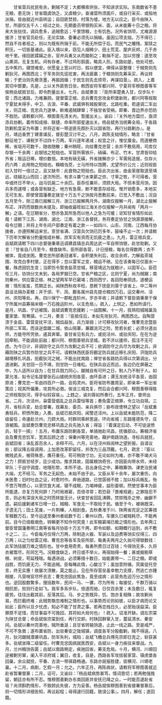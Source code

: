 <!-- { "loadSidebar": true } -->
　　甘省营兵扰民有余，剿贼不足；大都横索供张，不知讲求实际。东南数省不患无粮，患无饷；甘省既虞饷乏，又虞粮少。查诸营所须面斤，或自行采买、或指地派捐，皆由就近州县转运；自回匪焚掠，村落为墟，地方无以应之。臣今由陕入甘，所部仅五千人；经过之处，先期委员带银购买米、面，从未能筹十日之粮。将来大张挞伐，调兵愈多，追贼愈远；千里馈粮，士有饥色。况外省饷项，尤难源源接济；甘省官员赴任，无论实缺、委署必须先以捐输。虽因公项支绌，万不得已；然自不肖者视之，则以为既有所捐于前，不能无所偿于后。而民气之雕残、案牍之积压，一切皆基诸此。臣入境以来，窃见人烟稀少、田土荒芜、屋庐灰烬，几于赤地千里。缘回匪蹂躏之余，官弁兵勇又从而脧削之；勒捐不足，加以穷搜：遂至攻山熏洞，无复生机。间有存者，不过鸠形鹄面，略具人形。东路如是，他处可想。五中焦灼，寝馈难安。伏愿皇上宽以时日、假以便宜，俾得从容整理：于贼势则先剿狄河，再图西北；于军务则先惩扰害，再汰疲羸；于粮饷则先筹采买，再议转输；于吏治则先儆贪墨，再振因循；于民生则先去烦苛，再谋招垦』。疏入，上嘉其切中窾要。先是，上以关外匪势日张，敕西安将军都兴阿、宁夏将军穆图善等军俟杨岳斌抵甘后，即令酌量出关。七月，岳斌奏言：『臣所率楚勇入甘，仅步队十营；西北诸路，力难兼顾。提督雷正绾、总兵曹克忠攻金积堡新败，都兴阿等规取宁夏犹未得手，中卫、古浪、平番、武威俱有贼股窜扰，北路吃重。若遽调二军出关，则正绾、克忠兵力遂单，断难遏贼肆窜；不独甘省受祸，即秦、晋边界亦恐防不胜防。请敕都兴阿、穆图善先清关内，暂援出关』。谕曰：『关外地方糜烂，亟须添兵协剿。着传知成禄、联捷，命率所部星速出关。杨岳斌务当统筹全局，于各路防剿机宜妥为布置；并将近省一带逆匪先图扑灭以固省防，再行分路剿办』。是月，靖远香贾丁建善谋反，督彭楚汉讨平之。八月，疏陈支绌情形，略言：『甘省额征地丁、课税岁不过四十万两，军兴逐年递减；权宜之计，惟仗厘金。而道梗商稀，省垣月可数千，随收随散；秦州稍旺，向给曹克忠营；余并不敷局用，司库仅存银一千余两：此银钱之短绌也。军营所需铁斤、硝磺、布疋、竹木，甘肃皆仰给外省；贩运日稀，增价数倍。本地有硝无磺，外省拨解亦少；军需局造报，仅存火药六两：此用物之短绌也。糗粮刍茭，士马所恃以饱腾，尤望市价公允；近则视臣初入甘时一倍过之，且又缺市：此食物之短绌也。臣此次出省，由金家崖取道至靖远，绕越北山而回；途次所历，有求斗粟勺水束薪之炊、寸草之牧，不可得者。营中或终日不举火，战马饥毙二十余匹。臣忝任兼圻，须顾大局。不但本营月饷，因兵多而遽增；或各营有缺乏、地方有急需，断不敢意存歧视。惟开销愈多，本地实无可生发。即使曾国藩奏定拨甘十万五千之饷按月悉敷前来，已觉入不敷出；况自五月至今，除江南已报解三月、浙江已报解两月外，湖南仅报解一月，湖北止报解布疋、洋药而银数尚未提及，即抽收最旺如江海关亦仅报解一月并闻有「两月一解」之语。在愆期省分，想亦急其所急而以他人之急为可缓；讵知甘省情形如此哉！请敕下江苏、湖南、湖北、江南、浙江各督抚，务将奏定协甘之饷源源接解，毋令愆期；并将上年冬间户部奏定有着之款－－如四川、山东、河南、江西每月协拨者，亦遵照解运来甘。至甘省满、汉营兵欠饷已历多年，鼓噪不止一次；并请敕下历年欠解省分酌量按成补解，庶军实有资而无饥疲之患』。九月，雷正绾兵变，岳斌疏请敕下四川总督骆秉章迅调建昌镇总兵周达武一军自带饷银，赴甘助剿。又言：『甘省自八月至今，粮食缺市。臣所部各营，计日授粮，每名仅得数两；衣不被体，竟成坐困。曹克忠所部勇冠诸军，金积堡失利后，收合余烬，力解盐茶城围、攻克白季村堡，正在得手；忽以雷军之变，粮运不继。见在该勇每日仅面水一餐，殊虑因饥生变；当即饬令暂舍盐茶空城，移营靖远为就粮计，以固军心。臣莅任三月，协饷分文未到，各局罗掘已空。甘省产粮之区，北则宁夏，尚为贼踞；南则秦州，供应雷正绾、林之望两军早已窘竭；西则西宁，各回阳奉阴违，道梗运艰：情形岌岌，荒期正长。闻陕西秋收丰稔，恳敕下抚臣刘蓉于该省上、中二等州县设法捐办麦粮；并于邠、干、凤、鄜各属州县先提仓粮四万石，运交秦州、泾州、庆阳等处。再，四川保宁一郡毗连阶州，岁亦丰收；并请敕下督臣骆秉章于保宁所属州县筹捐米粮一万石挽运阶州，以支危局』。疏入，上悯之，悉如所请行。是月，巩昌、宁远被围，岳斌调曹克忠援剿；一战围解。十一月，拔熟阳城贼巢及董家堡、鸳鸯镇。十二月，奏言：『臣抵任后，本拟先攻狄河，再图西北。自陶营溃于金县、雷营变扰平泾，贼焰益张，兵力渐弱；计可移攻狄河者，惟曹克忠暨臣所部二军耳。而该逆盘踞二城，依山阻寨，兼踞洮河之险，势若长蛇；必须分道出师，方能夺所凭依，遏其奔窜。查甘省见有兵力，或扼泾州、或驻庆阳，在在为逆回牵制，不能调赴前敌；都兴阿、穆图善顿兵坚城，若不济以援师，孤注不无可虑。为今日计，非调防守之兵尽为攻剿之兵不可；欲调防守之兵尽为攻剿之兵，非藉防陕之兵暂作防甘之兵不可。请敕陕西抚臣将鄜定防兵就近移扎庆阳、汧陇防兵越境移扎巩昌，扼截狄河之贼，不能出扰南路；俾甘省各路防兵得以次第调出，分道进剿。夫甘回一日不靖，则甘防一日难松。在陕兵自近而远，各边仍在屏蔽之中，为人适所以自为；在甘兵戮力同心，踞贼自有可歼之日，制人乃不制于人。如蒙允准，拟令记名提督张石山接统庆阳各营，由环县进；谭玉龙统泾平各营，由固原进；曹克忠一军由四百户一路，会捣灵州。臣将省防布置周妥，即亲率一军出省策应；视其所偏重，攻其所必救。俟该三城克复，然后会合都兴阿、穆图善移得胜之师规取狄河，得手似较容易』。上韪之，谕刘蓉如所奏行。五年正月，督师出省。二月，次泾州，枭雷营倡乱之总兵雷恒等首；奏免雷正绾罪，令立功自赎。三月，省标兵变，劫总督署，戕幕友、委员、亲兵俱尽；胁布政使林之望以「岳斌重勇轻兵，积愤所致」入奏。岳斌已抵庆阳，闻警还泾州。上以岳斌未能防范，降二级留任；命速赴兰州，力顾大局。时群同乘衅思逞，环向省城；东路隆德失守，庄浪被围。岳斌奏饬曹克忠移巩昌之兵先驰入省；得旨：『着谋定后动，不可徒逞愤兵，轻于一掷』！五月，布置东路防剿各营，单骑驰赴巩昌，抚循部众。筹粮济省会及曹克忠饥军，宽其后顾之虑；保秦州等完善地，藉护南路饷道。寻标兵就抚，岳斌回省；诛乱首百余人，余释不问。六月，以在泾州拆阅林之望折报，自请议处；部议降五级调用，上加恩改革职留任，并改为三品顶戴。七月，疏言：『臣以微贱武夫，被荷殊恩，膺苻重任。苟可稍效寸功，无论如何为难，亦不敢不竭犬马之力！顾抵甘经岁，迄少成功。推求其故，固属粮饷奇穷。亦因臣向带水师，未经旱队；于战守调度、地理形势，本所不谙。且出身伍之中，筹粮筹饷、课吏治民诸大端，尤不经习。军务之无起色，未始不由于此。又臣从军十余年，屡次重伤，向未医愈；旧时吐血之证，时愈时作。奔驰道路，已觉孱弱不胜；加以标兵叛乱，殆不啻万弩攒心，以至饮食大减，寝不成眠，力竭神疲，益形委顿。然使甘事本为臣所能逮，亦复万死何辞！乃时局艰窘，百倍寻常；若恐获「畏难规避」之罪隐忍不言，则必有深误大局之时而转旋无计。伏查甘省回乱沸腾，焚掠残杀之惨，幽僻不遗。嗣后援剿诸军日增一日，贼粮、军食无一不取给于民。循至于今，被祸既深，孑遗无几；田土芜废，一片荆榛，人相刲食。去秋奏准于川、陕两省完足之区筹措军粮数万石，至今运送至秦州者祇数千石；秦州以西，车骡久已被贼耗尽，不能再前。目今已倍极艰危，转瞬更不知作何究竟！此军粮窘竭已极之情形也。去年两江督臣曾国藩奏明江南等省每月协臣十万五千两，即令如额、如期概行运到，尚不敷十之二、三。今臣每月仅得六万两，除制造火器、军装以及运费等饷实仅得三、四万两；以之匀给雷正绾、曹克忠等各军及臣所部，每勇夫两月之久始可得银数钱：此军饷拮据万难之情形也。甘中食用奇贵，每勇所费日过百钱；今得饷无多，久将衣被鬻尽，形同乞丐。况粮食缺乏，终日或不举火，再宿始得一餐；甚或掘剔草根、树皮，苟延残喘。每遇进战，必须筹措十数日，始能裹带一、二日之粮。即或战胜，而饥疲无力，不能追贼。臣每睹此情，心酸泣下；虽加意附循，究属徒托空言，终无实惠！故屡次溃散，莫之能止。见在所存营垒虽幸勉力支撑，然逃亡亦踵相接，凡营哨官尽怀去志；曹克忠因此焦急，竟至成病：此营务危迫万分之情形也。逆回股数繁多，搜括数年，民间一马、一骡，尽为所有；每接仗，千群万骑以相抗拒，败则行走如飞。我军多系步队，倍道而驰，日仅百余里；未及数日，辄复疲劳。往往出截其前，反落其后。马、步之势既异，饥、饱亦复相殊；故攻剿尚易，而拦截终难：此贼势飘忽难制之情形也。以事势而论则如彼，以臣才病而论又如此；臣所以旦夕忧虑，知必不能了甘肃之事。若再恋栈日久，必至贻误益深。臣罪原不足惜，而甘事益不可挽回，其将如大局何也』！疏入，诏准开缺，调左宗棠为陕甘总督；命岳斌俟宗棠到任，再行交卸。时陕回群窜入甘，蔓延清水、秦安间。岳斌以秦州完善地，贼所垂涎；且甘省转输饷道，止此一线之路。至是戒严，不可不急救；遂布置省防，出驻秦安之陇城镇，调度各军分股截剿，贼不得逞。八月，狄河踞贼潜袭巩昌，防军失利，城陷；岳斌飞檄总兵傅先宗即日克之，斩获甚多。岳斌坐降二级留任。时曹克忠因病就医西安，岳斌以一身力疾往来督战。九月，兰州粮饷告匮；岳斌以南路稍定，疾驰回省，筹支危局。十月，横河、川塬回逆被剿穷窜，阑入平凉府城；翼日，收复。自是，西路各军攻拔裴家营、镇虏堡各回巢，余众就抚，平番、古浪一带驿路畅通。东路亦层报胜捷，拔横河、川塬老巢。十二月，病剧，乞假一月；允之。六年正月，再陈病状，请敕将军穆图善就近赴省暂署督篆；二月，诏可，又谕曰：『杨岳斌病势甚笃，情词恳切；若再勉强挽留，朝廷亦有所不忍。惟穆图善剿办东南回匪并安抚已降之众，一时能否遽赴省垣？尚须斟酌情形，不致顾此失彼，方为妥善。杨岳斌俟穆图善到省接署督篆后，将一切情形详细告知，再议起程；毋得遽行回籍，致误公事』。四月，解任；遂回籍。
